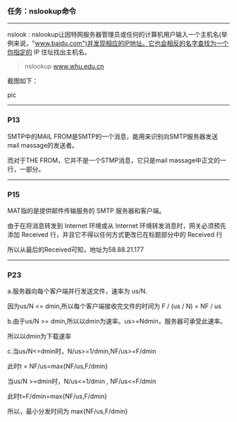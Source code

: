 ### 任务：nslookup命令

---

nslook : nslookup让因特网服务器管理员或任何的计算机用户输入一个主机名(举例来说，"www.baidu.com")并发现相应的IP地址。它也会相反的名字查找为一个你指定的 IP 住址找出主机名。

>nslookup www.whu.edu.cn

截图如下：

pic

---

### P13

SMTP中的MAIL FROM是SMTP的一个消息，能用来识别向SMTP服务器发送mail massage的发送者。

而对于THE FROM，它并不是一个STMP消息，它只是mail massage中正文的一行，一部分。

---

### P15

MAT指的是提供邮件传输服务的 SMTP 服务器和客户端。

由于在将消息转发到 Internet 环境或从 Internet 环境转发消息时，网关必须预先添加 Received 行，并且它不得以任何方式更改已在标题部分中的 Received 行

所以从最后的Received可知，地址为58.88.21.177



---

### P23

a.服务器向每个客户端并行发送文件，速率为 us/N.

因为us/N <= dmin,所以每个客户端接收完文件的时间为 F / (us / N) = NF / us

b.由于us/N >= dmin,所以以dmin为速率。us>=Ndmin，服务器可承受此速率。

所以以dmin为下载速率

c.当us/N<=dmin时，N/us>=1/dmin,NF/us>=F/dmin

此时t = NF/us=max{NF/us,F/dmin}

当us/N >=dmin时，N/us<=1/dmin , NF/us<=F/dmin

此时t=F/dmin=max{NF/us,F/dmin}

所以，最小分发时间为 max{NF/us,F/dmin}